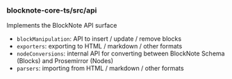 ### blocknote-core-ts/src/api

Implements the BlockNote API surface

- `blockManipulation`: API to insert / update / remove blocks
- `exporters`: exporting to HTML / markdown / other formats
- `nodeConversions`: internal API for converting between BlockNote Schema (Blocks) and Prosemirror (Nodes)
- `parsers`: importing from HTML / markdown / other formats
